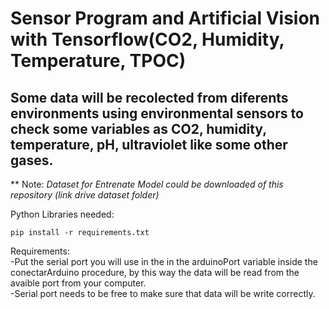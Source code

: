 # Sensor Program and Artificial Vision with Tensorflow(CO2, Humidity, Temperature, TPOC)

## Some data will be recolected from diferents environments using environmental sensors to check some variables as CO2, humidity, temperature, pH, ultraviolet like some other gases.<br>

** Note:
_Dataset for Entrenate Model could be downloaded of this repository (link drive dataset folder)_

Python Libraries needed:<br>
```
pip install -r requirements.txt
```

Requirements:<br>
-Put the serial port you will use in the in the arduinoPort variable inside the conectarArduino procedure, by this way the data will be read from the avaible port from your computer.<br>
-Serial port needs to be free to make sure that data will be write correctly.
